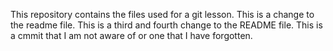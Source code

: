 This repository contains the files used for a git lesson.
This is a change to the readme file.
This is a third and fourth change to the README file.
This is a cmmit that I am not aware of or one that I have forgotten.

